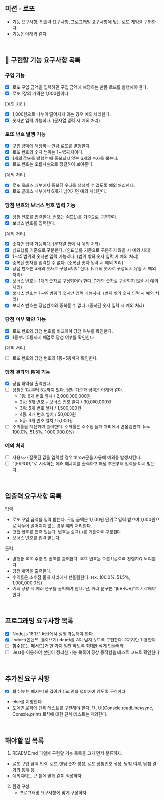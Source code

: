 ## 미션 - 로또

- 기능 요구사항, 입출력 요구사항, 프로그래밍 요구사항에 맞는 로또 게임을 구현한다.
- 기능은 아래와 같다.

<br>

## 🎯 구현할 기능 요구사항 목록

### 구입 기능

- [x] 로또 구입 금액을 입력하면 구입 금액에 해당하는 만큼 로또를 발행해야 한다.
- [x] 로또 1장의 가격은 1,000원이다.

[예외 처리]

- [x] 1,000원으로 나누어 떨어지지 않는 경우 예외 처리한다.
- [x] 숫자만 입력 가능하다. (문자열 입력 시 예외 처리)

### 로또 번호 발행 기능

- [x] 구입 금액에 해당하는 만큼 로또를 발행한다.
- [x] 로또 번호의 숫자 범위는 1~45까지이다.
- [x] 1개의 로또를 발행할 때 중복되지 않는 6개의 숫자를 뽑는다.
- [x] 로또 번호는 오름차순으로 정렬하여 보여준다.

[예외 처리]

- [x] 로또 클래스 내부에서 중복된 숫자를 생성할 수 없도록 예외 처리한다.
- [x] 로또 클래스 내부에서 6개가 넘어가면 예외 처리한다.

### 당첨 번호와 보너스 번호 입력 기능

- [x] 당첨 번호를 입력한다. 번호는 쉼표(,)를 기준으로 구분한다.
- [x] 보너스 번호를 입력한다.

[예외 처리]

- [x] 숫자만 입력 가능하다. (문자열 입력 시 예외 처리)
- [x] 쉼표(,)를 기준으로 구분한다. (쉼표(,)를 기준으로 구분하지 않을 시 예외 처리)
- [x] 1~45 범위의 숫자만 입력 가능하다. (범위 밖의 숫자 입력 시 예외 처리)
- [x] 중복된 숫자를 입력할 수 없다. (중복된 숫자 입력 시 예외 처리)
- [x] 당첨 번호는 6개의 숫자로 구성되어야 한다. (6개의 숫자로 구성되지 않을 시 예외 처리)
- [x] 보너스 번호는 1개의 숫자로 구성되어야 한다. (1개의 숫자로 구성되지 않을 시 예외 처리)
- [x] 보너스 번호는 1~45 범위의 숫자만 입력 가능하다. (범위 밖의 숫자 입력 시 예외 처리)
- [x] 보너스 번호는 당첨번호와 중복될 수 없다. (중복된 숫자 입력 시 예외 처리)

### 당첨 여부 확인 기능

- [x] 로또 번호와 당첨 번호를 비교하여 당첨 여부를 확인한다.
- [x] 1등부터 5등까지 배열로 당첨 여부를 확인한다.

[예외 처리]

- [ ] 로또 번호와 당첨 번호의 1등~5등까지 확인한다.

### 당첨 결과와 통계 기능

- [x] 당첨 내역을 출력한다.
- [ ] 당첨은 1등부터 5등까지 있다. 당첨 기준과 금액은 아래와 같다.
  - 1등: 6개 번호 일치 / 2,000,000,000원
  - 2등: 5개 번호 + 보너스 번호 일치 / 30,000,000원
  - 3등: 5개 번호 일치 / 1,500,000원
  - 4등: 4개 번호 일치 / 50,000원
  - 5등: 3개 번호 일치 / 5,000원
- [ ] 수익률을 계산하여 출력한다. 수익률은 소수점 둘째 자리에서 반올림한다. (ex. 100.0%, 51.5%, 1,000,000.0%)

### 예외 처리

- [ ] 사용자가 잘못된 값을 입력할 경우 throw문을 사용해 예외를 발생시킨다.
- [ ] "[ERROR]"로 시작하는 에러 메시지를 출력하고 해당 부분부터 입력을 다시 받는다.

<br>

## 입출력 요구사항 목록

입력

- 로또 구입 금액을 입력 받는다. 구입 금액은 1,000원 단위로 입력 받으며 1,000원으로 나누어 떨어지지 않는 경우 예외 처리한다.
- 당첨 번호를 입력 받는다. 번호는 쉼표(,)를 기준으로 구분한다.
- 보너스 번호를 입력 받는다.

출력

- 발행한 로또 수량 및 번호를 출력한다. 로또 번호는 오름차순으로 정렬하여 보여준다.
- 당첨 내역을 출력한다.
- 수익률은 소수점 둘째 자리에서 반올림한다. (ex. 100.0%, 51.5%, 1,000,000.0%)
- 예외 상황 시 에러 문구를 출력해야 한다. 단, 에러 문구는 "[ERROR]"로 시작해야 한다.

<br>

## 프로그래밍 요구사항 목록

- [x] Node.js 18.17.1 버전에서 실행 가능해야 한다.
- [x] indent(인덴트, 들여쓰기) depth를 3이 넘지 않도록 구현한다. 2까지만 허용한다
- [ ] 함수(또는 메서드)가 한 가지 일만 하도록 최대한 작게 만들어라.
- [ ] Jest를 이용하여 본인이 정리한 기능 목록이 정상 동작함을 테스트 코드로 확인한다

<br>

## 추가된 요구 사항

- [x] 함수(또는 메서드)의 길이가 15라인을 넘어가지 않도록 구현한다.
- else를 지양한다.
- 도메인 로직에 단위 테스트를 구현해야 한다. 단, UI(Console.readLineAsync, Console.print) 로직에 대한 단위 테스트는 제외한다.

<br>

## 해야할 일 목록

1. README.md 파일에 구현할 기능 목록을 크게 먼저 분류하자.

- 로또 구입 금액 입력, 로또 랜덤 숫자 생성, 로또 당첨번호 생성, 당첨 여부, 당첨 결과와 통계 등.
- 예외처리도 큰 틀에 맞게 같이 작성하자.

2. 환경 구성
   - 프로그래밍 요구사항에 맞게 구성하자.
